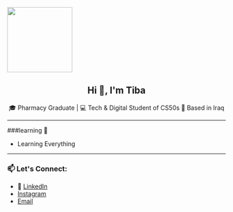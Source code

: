 <img src="https://raw.githubusercontent.com/username/repo-name/main/studio-ghibli-sticker.gif" width="150" />

<h2 align="center">Hi 👋, I'm Tiba</h2>

<p align="center">
🎓 Pharmacy Graduate | 💻 Tech & Digital Student of CS50s
📍 Based in Iraq 
</p>

---
###learning 🌱
- Learning Everything
---

### 📫 Let's Connect:
- 🔗 [LinkedIn](https://www.linkedin.com/in/tiba-hussain-06094b30a/)
- [Instagram](https://instagram.com/_.tabii._)
- [Email](mailto:tibahussain5@gmail.com)
